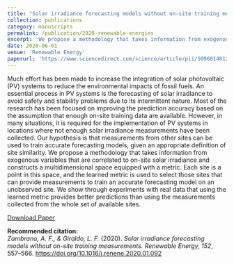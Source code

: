 ```yaml
---
title: "Solar irradiance forecasting models without on-site training measurements"
collection: publications
category: manuscripts
permalink: /publication/2020-renewable-energies
excerpt: 'We propose a methodology that takes information from exogenous variables that are correlated to on-site solar irradiance and constructs a multidimensional space equipped with a metric. Each site is a point in this space, and the learned metric is used to select those sites that can provide measurements to train an accurate forecasting model on an unobserved site. We show through experiments with real data that using the learned metric provides better predictions than using the measurements collected from the whole set of available sites.'
date: 2020-06-01
venue: 'Renewable Energy'
paperurl: 'https://www.sciencedirect.com/science/article/pii/S0960148120301142?casa_token=_7H0xwS55KsAAAAA:PUgrKPh9klPeKIP6fX9N8iXnH84gGN9RgY7wJ3WN9zSYY6RiaZA4ti0aB26lGXI6_NBTZDv_6Q'
---
```


Much effort has been made to increase the integration of solar photovoltaic (PV) systems to reduce the environmental impacts of fossil fuels. An essential process in PV systems is the forecasting of solar irradiance to avoid safety and stability problems due to its intermittent nature. Most of the research has been focused on improving the prediction accuracy based on the assumption that enough on-site training data are available. However, in many situations, it is required for the implementation of PV systems in locations where not enough solar irradiance measurements have been collected. Our hypothesis is that measurements from other sites can be used to train accurate forecasting models, given an appropriate definition of site similarity. We propose a methodology that takes information from exogenous variables that are correlated to on-site solar irradiance and constructs a multidimensional space equipped with a metric. Each site is a point in this space, and the learned metric is used to select those sites that can provide measurements to train an accurate forecasting model on an unobserved site. We show through experiments with real data that using the learned metric provides better predictions than using the measurements collected from the whole set of available sites.

[Download Paper](https://www.sciencedirect.com/science/article/pii/S0960148120301142?casa_token=_7H0xwS55KsAAAAA:PUgrKPh9klPeKIP6fX9N8iXnH84gGN9RgY7wJ3WN9zSYY6RiaZA4ti0aB26lGXI6_NBTZDv_6Q)

<b>Recommended citation:</b><br>
<i>Zambrano, A. F., & Giraldo, L. F.</i> (2020). 
<i>Solar irradiance forecasting models without on-site training measurements.</i> 
<i>Renewable Energy, 152</i>, 557–566. 
<a href="https://doi.org/10.1016/j.renene.2020.01.092">https://doi.org/10.1016/j.renene.2020.01.092</a>
